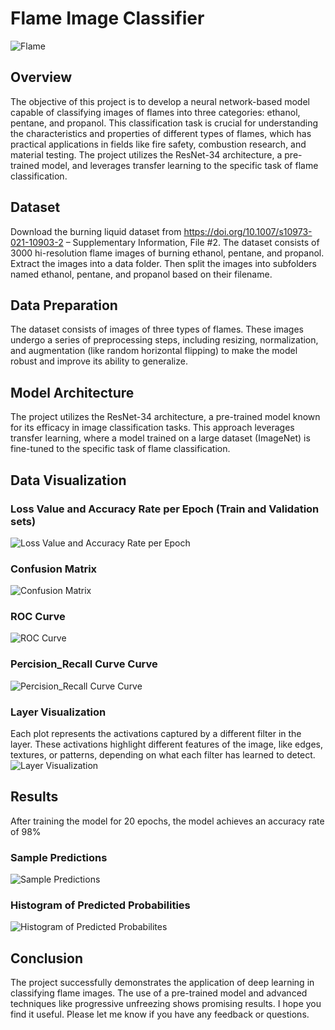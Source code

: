 # Flame Image Classifier
![Flame](images/flame.png)

## Overview
The objective of this project is to develop a neural network-based model capable of classifying images of flames into three categories: ethanol, pentane, and propanol. This classification task is crucial for understanding the characteristics and properties of different types of flames, which has practical applications in fields like fire safety, combustion research, and material testing. The project utilizes the ResNet-34 architecture, a pre-trained model, and leverages transfer learning to the specific task of flame classification.

## Dataset
Download the burning liquid dataset from https://doi.org/10.1007/s10973-021-10903-2 – Supplementary Information, File #2. The dataset consists of 3000 hi-resolution flame images of burning ethanol, pentane, and propanol. Extract the images into a data folder. Then split the images into subfolders named ethanol, pentane, and propanol based on their filename.

## Data Preparation
The dataset consists of images of three types of flames. These images undergo a series of preprocessing steps, including resizing, normalization, and augmentation (like random horizontal flipping) to make the model robust and improve its ability to generalize.

## Model Architecture 
The project utilizes the ResNet-34 architecture, a pre-trained model known for its efficacy in image classification tasks. This approach leverages transfer learning, where a model trained on a large dataset (ImageNet) is fine-tuned to the specific task of flame classification.

## Data Visualization
### Loss Value and Accuracy Rate per Epoch (Train and Validation sets)
![Loss Value and Accuracy Rate per Epoch](images/loss_and_accuracy.png)

### Confusion Matrix
![Confusion Matrix](images/cm.png)

### ROC Curve
![ROC Curve](images/ROC_curve.png)

### Percision_Recall Curve Curve
![Percision_Recall Curve Curve](images/percision_recall_curve.png)

### Layer Visualization
Each plot represents the activations captured by a different filter in the layer. These activations highlight different features of the image, like edges, textures, or patterns, depending on what each filter has learned to detect.
![Layer Visualization](images/layer_visualization.png)

## Results
After training the model for 20 epochs, the model achieves an accuracy rate of 98% 

### Sample Predictions
![Sample Predictions](images/sample_predictions.png)

### Histogram of Predicted Probabilities
![Histogram of Predicted Probabilites](images/histogram_of_predicted_probabilites.png)


## Conclusion
The project successfully demonstrates the application of deep learning in classifying flame images. The use of a pre-trained model and advanced techniques like progressive unfreezing shows promising results. I hope you find it useful. Please let me know if you have any feedback or questions.
